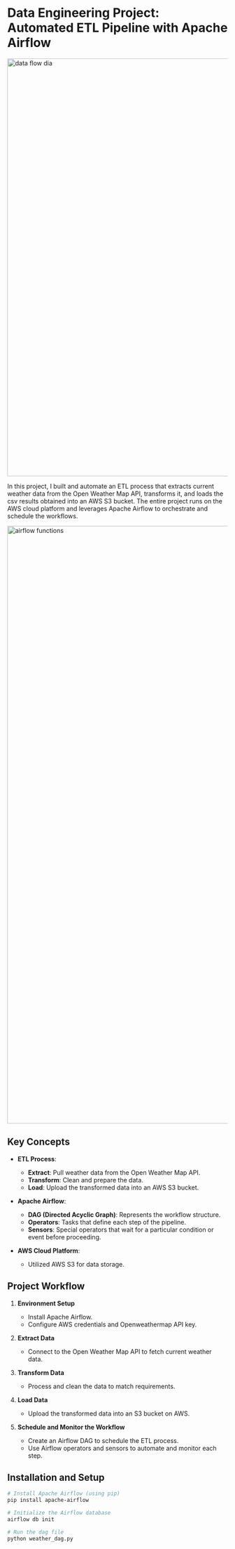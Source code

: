 # Data Engineering Project: Automated ETL Pipeline with Apache Airflow
<img width="952" alt="data flow dia" src="https://github.com/user-attachments/assets/f822c04e-c941-4a92-95d7-57b051a21091" />

In this project, I built and automate an ETL process that extracts current weather data from the Open Weather Map API, transforms it, and loads the csv results obtained into an AWS S3 bucket. The entire project runs on the AWS cloud platform and leverages Apache Airflow to orchestrate and schedule the workflows.

<img width="1362" alt="airflow functions" src="https://github.com/user-attachments/assets/71bd32cd-31cc-45be-a4ff-5067b92695f4" />

## Key Concepts

- **ETL Process**: 
  - **Extract**: Pull weather data from the Open Weather Map API.
  - **Transform**: Clean and prepare the data.
  - **Load**: Upload the transformed data into an AWS S3 bucket.
  
- **Apache Airflow**:
  - **DAG (Directed Acyclic Graph)**: Represents the workflow structure.
  - **Operators**: Tasks that define each step of the pipeline.
  - **Sensors**: Special operators that wait for a particular condition or event before proceeding.

- **AWS Cloud Platform**: 
  - Utilized AWS S3 for data storage.

## Project Workflow

1. **Environment Setup**  
   - Install Apache Airflow.
   - Configure AWS credentials and Openweathermap API key.

2. **Extract Data**  
   - Connect to the Open Weather Map API to fetch current weather data.

3. **Transform Data**  
   - Process and clean the data to match requirements.

4. **Load Data**  
   - Upload the transformed data into an S3 bucket on AWS.

5. **Schedule and Monitor the Workflow**  
   - Create an Airflow DAG to schedule the ETL process.
   - Use Airflow operators and sensors to automate and monitor each step.

## Installation and Setup

```bash
# Install Apache Airflow (using pip)
pip install apache-airflow

# Initialize the Airflow database
airflow db init

# Run the dag file
python weather_dag.py
